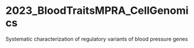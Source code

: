 # 2023_BloodTraitsMPRA_CellGenomics
Systematic characterization of regulatory variants of blood pressure genes
